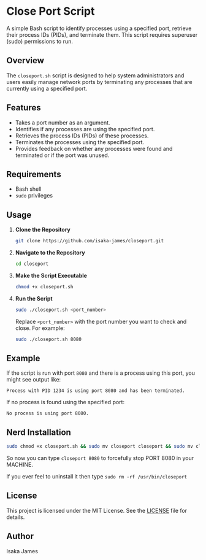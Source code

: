 # Close Port Script

A simple Bash script to identify processes using a specified port, retrieve their process IDs (PIDs), and terminate them. This script requires superuser (sudo) permissions to run.

## Overview

The `closeport.sh` script is designed to help system administrators and users easily manage network ports by terminating any processes that are currently using a specified port. 

## Features

- Takes a port number as an argument.
- Identifies if any processes are using the specified port.
- Retrieves the process IDs (PIDs) of these processes.
- Terminates the processes using the specified port.
- Provides feedback on whether any processes were found and terminated or if the port was unused.

## Requirements

- Bash shell
- `sudo` privileges

## Usage

1. **Clone the Repository**

   ```bash
   git clone https://github.com/isaka-james/closeport.git
   ```

2. **Navigate to the Repository**

   ```bash
   cd closeport
   ```

3. **Make the Script Executable**

   ```bash
   chmod +x closeport.sh
   ```

4. **Run the Script**

   ```bash
   sudo ./closeport.sh <port_number>
   ```

   Replace `<port_number>` with the port number you want to check and close. For example:

   ```bash
   sudo ./closeport.sh 8080
   ```

## Example

If the script is run with port `8080` and there is a process using this port, you might see output like:

```
Process with PID 1234 is using port 8080 and has been terminated.
```

If no process is found using the specified port:

```
No process is using port 8080.
```

## Nerd Installation
```bash
sudo chmod +x closeport.sh && sudo mv closeport closeport && sudo mv closeport /usr/bin && echo "Installed successfully!"
```
So now you can type `closeport 8080` to forcefully stop PORT 8080 in your MACHINE.

If you ever feel to uninstall it then type `sudo rm -rf /usr/bin/closeport`

## License

This project is licensed under the MIT License. See the [LICENSE](LICENSE) file for details.

## Author

Isaka James
